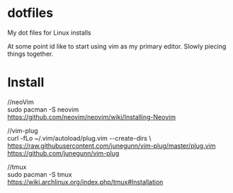 # dotfiles
My dot files for Linux installs

At some point id like to start using vim as my primary editor. Slowly piecing things together.

# Install
//neoVim  
sudo pacman -S neovim  
https://github.com/neovim/neovim/wiki/Installing-Neovim

//vim-plug  
curl -fLo ~/.vim/autoload/plug.vim --create-dirs \ https://raw.githubusercontent.com/junegunn/vim-plug/master/plug.vim  
https://github.com/junegunn/vim-plug

//tmux  
sudo pacman -S tmux  
https://wiki.archlinux.org/index.php/tmux#Installation
